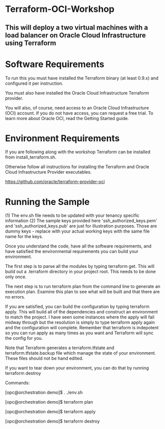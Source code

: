 # Terraform-OCI-Workshop

## This will deploy a two virtual machines with a load balancer on Oracle Cloud Infrastructure using Terraform

# Software Requirements

To run this you must have installed the Terraform binary (at least 0.9.x) and configured it per instruction.

You must also have installed the Oracle Cloud Infrastructure Terraform provider.

You will also, of course, need access to an Oracle Cloud Infrastructure (OCI) account. If you do not have access, you can request a free trial. To learn more about Oracle OCI, read the Getting Started guide.

# Environment Requirements

If you are following along with the workshop Terraform can be installed from install_terraform.sh.

Otherwise follow all instructions for installing the Terraform and Oracle Cloud Infrastructure Provider executables.

https://github.com/oracle/terraform-provider-oci


# Running the Sample

(1) The env.sh file needs to be updated with your tenancy specific information
(2) The sample keys provided here 'ssh_authorized_keys.pem' and 'ssh_authorized_keys.pub' are just for illustration purposes. Those are dummy keys - replace with your actual working keys with the same file name for the keys.

Once you understand the code, have all the software requirements, and have satisfied the environmental requirements you can build your environment.

The first step is to parse all the modules by typing terraform get. This will build out a .terraform directory in your project root. This needs to be done only once.

The next step is to run terraform plan from the command line to generate an execution plan. Examine this plan to see what will be built and that there are no errors.

If you are satisfied, you can build the configuration by typing terraform apply. This will build all of the dependencies and construct an environment to match the project. I have seen some instances where the apply will fail midway through but the resolution is simply to type terraform apply again and the configuration will complete. Remember that terraform is indepotent so you can run apply as many times as you want and Terraform will sync the config for you.

Note that Terraform generates a terraform.tfstate and terraform.tfstate.backup file which manage the state of your environment. These files should not be hand edited.

If you want to tear down your environment, you can do that by running terraform destroy

Commands:

[opc@orchestration demo]$	. ./env.sh

[opc@orchestration demo]$	terraform plan

[opc@orchestration demo]$	terraform apply

[opc@orchestration demo]$	terraform destroy
